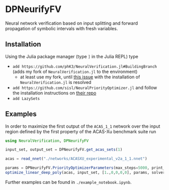 
# DPNeurifyFV

Neural network verification based on input splitting and forward propagation of symbolic intervals with fresh variables.

## Installation

Using the Julia package manager (type `]` in the Julia REPL) type
- `add https://github.com/phK3/NeuralVerification.jl#BuildingBranch` (adds my fork of `NeuralVerification.jl` to the environment)
    - at least use my fork, until [this issue](https://github.com/sisl/NeuralVerification.jl/issues/201) with the installation of `NeuralVerification.jl` is resolved
- `add https://github.com/sisl/NeuralPriorityOptimizer.jl` and follow the installation instructions on [their repo](https://github.com/sisl/NeuralPriorityOptimizer.jl) 
- `add LazySets`

## Examples

In order to maximize the first output of the `ACAS_1_1` network over the input region defined by the first property of the ACAS-Xu benchmark suite run

```julia
using NeuralVerification, DPNeurifyFV

input_set, output_set = DPNeurifyFV.get_acas_sets(1)

acas = read_nnet("./networks/ACASXU_experimental_v2a_1_1.nnet")

params = DPNeurifyFV.PriorityOptimizerParameters(max_steps=5000, print_frequency=100, stop_frequency=1, verbosity=2)
optimize_linear_deep_poly(acas, input_set, [1.,0,0,0,0], params, solver=DPNFV(method=:DeepPolyRelax, max_vars=15), concrete_sample=:BoundsMaximizer, split=DPNeurifyFV.split_important_interval)
```

Further examples can be found in `./example_notebook.ipynb`.